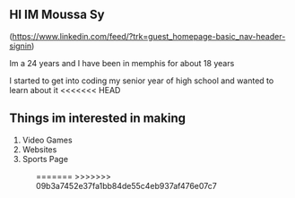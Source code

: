  ## HI IM Moussa Sy
 (https://www.linkedin.com/feed/?trk=guest_homepage-basic_nav-header-signin)
 
 Im a 24 years and I have been in memphis for about 18 years

I started to get into coding my senior year of high school and wanted to learn about it 
<<<<<<< HEAD


 ##   Things im interested in making

<ol> 
  <li> Video Games</li>
  <li>Websites</li>
   <li>Sports Page</li>
   <ol>
=======
>>>>>>> 09b3a7452e37fa1bb84de55c4eb937af476e07c7
